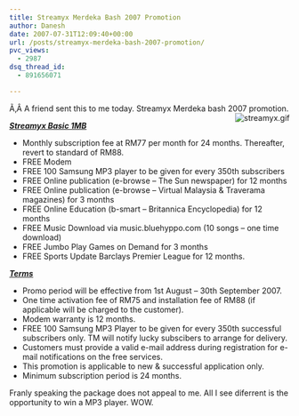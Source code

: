 ```yaml
---
title: Streamyx Merdeka Bash 2007 Promotion
author: Danesh
date: 2007-07-31T12:09:40+00:00
url: /posts/streamyx-merdeka-bash-2007-promotion/
pvc_views:
  - 2987
dsq_thread_id:
  - 891656071

---
```

Ã‚Â A friend sent this to me today. Streamyx Merdeka bash 2007 promotion.<img src="/wp-content/uploads/2007/07/streamyx.gif" title="streamyx.gif" alt="streamyx.gif" align="right" />

<u><em><strong>Streamyx Basic 1MB</strong></em></u>

  * Monthly subscription fee at RM77 per month for 24 months. Thereafter, revert to standard of RM88.
  * FREE Modem
  * FREE 100 Samsung MP3 player to be given for every 350th subscribers
  * FREE Online publication (e-browse &#8211; The Sun newspaper) for 12 months
  * FREE Online publication (e-browse &#8211; Virtual Malaysia & Traverama magazines) for 3 months
  * FREE Online Education (b-smart &#8211; Britannica Encyclopedia) for 12 months
  * FREE Music Download via music.bluehyppo.com (10 songs &#8211; one time download)
  * FREE Jumbo Play Games on Demand for 3 months
  * FREE Sports Update Barclays Premier League for 12 months.

<!--more-->

<u><em><strong>Terms</strong></em></u>

  * Promo period will be effective from 1st August &#8211; 30th September 2007.
  * One time activation fee of RM75 and installation fee of RM88 (if applicable will be charged to the customer).
  * Modem warranty is 12 months.
  * FREE 100 Samsung MP3 Player to be given for every 350th successful subscribers only. TM will notify lucky subscibers to arrange for delivery.
  * Customers must provide a valid e-mail address during registration for e-mail notifications on the free services.
  * This promotion is applicable to new & successful application only.
  * Minimum subscription period is 24 months.

Franly speaking the package does not appeal to me. All I see diferrent is the opportunity to win a MP3 player. WOW.
